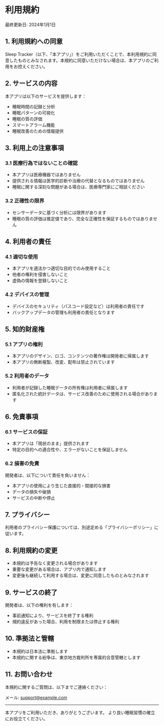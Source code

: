 # 利用規約

最終更新日: 2024年1月1日

## 1. 利用規約への同意

Sleep Tracker（以下、「本アプリ」）をご利用いただくことで、本利用規約に同意したものとみなされます。本規約に同意いただけない場合は、本アプリのご利用をお控えください。

## 2. サービスの内容

本アプリは以下のサービスを提供します：
- 睡眠時間の記録と分析
- 睡眠パターンの可視化
- 睡眠の質の評価
- スマートアラーム機能
- 睡眠改善のための情報提供

## 3. 利用上の注意事項

### 3.1 医療行為ではないことの確認
- 本アプリは医療機器ではありません
- 提供される情報は医学的診断や治療の代替となるものではありません
- 睡眠に関する深刻な問題がある場合は、医療専門家にご相談ください

### 3.2 正確性の限界
- センサーデータに基づく分析には限界があります
- 睡眠の質の評価は推定値であり、完全な正確性を保証するものではありません

## 4. 利用者の責任

### 4.1 適切な使用
- 本アプリを適法かつ適切な目的でのみ使用すること
- 他者の権利を侵害しないこと
- 虚偽の情報を登録しないこと

### 4.2 デバイスの管理
- デバイスのセキュリティ（パスコード設定など）は利用者の責任です
- バックアップデータの管理も利用者の責任となります

## 5. 知的財産権

### 5.1 アプリの権利
- 本アプリのデザイン、ロゴ、コンテンツの著作権は開発者に帰属します
- 本アプリの無断複製、改変、配布は禁止されています

### 5.2 利用者のデータ
- 利用者が記録した睡眠データの所有権は利用者に帰属します
- 匿名化された統計データは、サービス改善のために使用される場合があります

## 6. 免責事項

### 6.1 サービスの保証
- 本アプリは「現状のまま」提供されます
- 特定の目的への適合性や、エラーがないことを保証しません

### 6.2 損害の免責
開発者は、以下について責任を負いません：
- 本アプリの使用により生じた直接的・間接的な損害
- データの損失や破損
- サービスの中断や停止

## 7. プライバシー

利用者のプライバシー保護については、別途定める「プライバシーポリシー」に従います。

## 8. 利用規約の変更

- 本規約は予告なく変更される場合があります
- 重要な変更がある場合は、アプリ内で通知します
- 変更後も継続して利用する場合は、変更に同意したものとみなされます

## 9. サービスの終了

開発者は、以下の権利を有します：
- 事前通知により、サービスを終了する権利
- 規約違反があった場合、利用を制限または停止する権利

## 10. 準拠法と管轄

- 本規約は日本法に準拠します
- 本規約に関する紛争は、東京地方裁判所を専属的合意管轄とします

## 11. お問い合わせ

本規約に関するご質問は、以下までご連絡ください：

メール: support@example.com

---

本アプリをご利用いただき、ありがとうございます。
より良い睡眠習慣の確立にお役立てください。